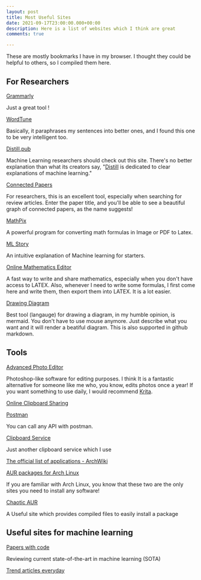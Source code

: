 ```yaml
---
layout: post
title: Most Useful Sites
date: 2021-09-17T23:00:00.000+00:00
description: Here is a list of websites which I think are great
comments: true

---
```


These are mostly bookmarks I have in my browser. I thought they could be helpful to others, so I compiled them here.

## For Researchers

[Grammarly](grammarly.com)

Just a great tool !

[WordTune](https://www.wordtune.com/)

Basically, it paraphrases my sentences into better ones, and I found this one to be very intelligent too.

[Distill.pub](https://distill.pub/)

Machine Learning researchers should check out this site. There's no better explanation than what its creators say, "[Distill](https://distill.pub/) is dedicated to clear explanations of machine learning."

[Connected Papers](http://connectedpapers.com "Connected Papers")

For researchers, this is an excellent tool, especially when searching for review articles. Enter the paper title, and you'll be able to see a beautiful graph of connected papers, as the name suggests!

[MathPix](https://mathpix.com/)

A powerful program for converting math formulas in Image or PDF to Latex.

[ML Story](https://mlstory.org/)

An intuitive explanation of Machine learning for starters.

[Online Mathematics Editor](https://www.mathcha.io/)

A fast way to write and share mathematics, especially when you don't have access to LATEX. Also, whenever I need to write some formulas, I first come here and write them, then export them into LATEX. It is a lot easier.

[Drawing Diagram](https://mermaid-js.github.io/mermaid-live-editor/)

Best tool (langauge) for drawing a diagram, in my humble opinion, is mermaid. You don't have to use mouse anymore. Just describe what you want and it will render a beatiful diagram. This is also supported in github markdown.

## Tools

[Advanced Photo Editor](https://photopea.com)

Photoshop-like software for editing purposes. I think It is a fantastic alternative for someone like me who, you know, edits photos once a year! If you want something to use daily, I would recommend [Krita](https://krita.org/en/).

[Online Clipboard Sharing](https://regprime.com/Clipboard)

[Postman](https://www.postman.com/)

You can call any API with postman.

[Clipboard Service](https://fastbin.xyz/)

Just another clipboard service which I use

[The official list of applications - ArchWiki](https://wiki.archlinux.org/title/List_of_applications)

[AUR packages for Arch Linux](https://aur.archlinux.org/packages/)

If you are familiar with Arch Linux, you know that these two are the only sites you need to install any software!

[Chaotic AUR](https://pkgs.org/)

A Useful site which provides compiled files to easily install a package

## Useful sites for machine learning

[Papers with code](https://paperswithcode.com)

Reviewing current state-of-the-art in machine learning (SOTA)

[Trend articles everyday](https://mavenlin.github.io/ai_research_trends/)
